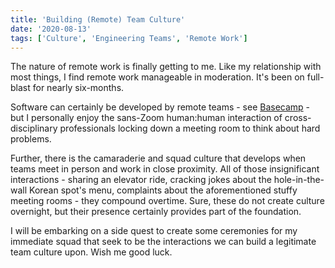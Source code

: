 ```yaml
---
title: 'Building (Remote) Team Culture'
date: '2020-08-13'
tags: ['Culture', 'Engineering Teams', 'Remote Work']
---
```


The nature of remote work is finally getting to me. Like my relationship with most things, I find remote work manageable in moderation. It's been on full-blast for nearly six-months.

Software can certainly be developed by remote teams - see [Basecamp](https://basecamp.com/books/remote) - but I personally enjoy the sans-Zoom human:human interaction of cross-disciplinary professionals locking down a meeting room to think about hard problems.

Further, there is the camaraderie and squad culture that develops when teams meet in person and work in close proximity. All of those insignificant interactions - sharing an elevator ride, cracking jokes about the hole-in-the-wall Korean spot's menu, complaints about the aforementioned stuffy meeting rooms - they compound overtime. Sure, these do not create culture overnight, but their presence certainly provides part of the foundation.

I will be embarking on a side quest to create some ceremonies for my immediate squad that seek to be the interactions we can build a legitimate team culture upon. Wish me good luck.
